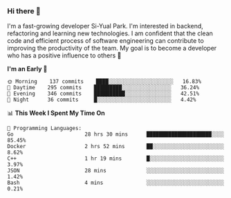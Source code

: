 ### Hi there 👋


I'm a fast-growing developer Si-Yual Park. I'm interested in backend, refactoring and learning new technologies. I am confident that the clean code and efficient process of software engineering can contribute to improving the productivity of the team. My goal is to become a developer who has a positive influence to others 🔭

<!--START_SECTION:waka-->
**I'm an Early 🐤** 

```text
🌞 Morning    137 commits    ████░░░░░░░░░░░░░░░░░░░░░   16.83% 
🌆 Daytime    295 commits    █████████░░░░░░░░░░░░░░░░   36.24% 
🌃 Evening    346 commits    ██████████░░░░░░░░░░░░░░░   42.51% 
🌙 Night      36 commits     █░░░░░░░░░░░░░░░░░░░░░░░░   4.42%

```


📊 **This Week I Spent My Time On** 

```text
💬 Programming Languages: 
Go                       28 hrs 30 mins      █████████████████████░░░░   85.45% 
Docker                   2 hrs 52 mins       ██░░░░░░░░░░░░░░░░░░░░░░░   8.62% 
C++                      1 hr 19 mins        █░░░░░░░░░░░░░░░░░░░░░░░░   3.97% 
JSON                     28 mins             ░░░░░░░░░░░░░░░░░░░░░░░░░   1.42% 
Bash                     4 mins              ░░░░░░░░░░░░░░░░░░░░░░░░░   0.21%

```


<!--END_SECTION:waka-->
